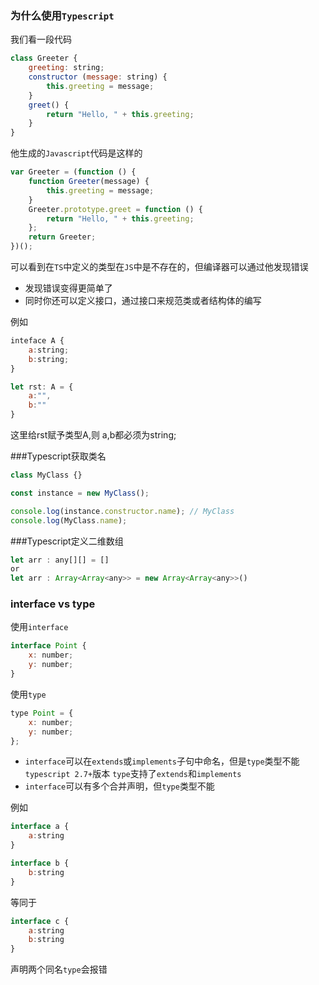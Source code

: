 ### 为什么使用`Typescript`
我们看一段代码
```javascript
class Greeter {
    greeting: string;
    constructor (message: string) {
        this.greeting = message;
    }
    greet() {
        return "Hello, " + this.greeting;
    }
}  
```

他生成的`Javascript`代码是这样的
```javascript
var Greeter = (function () {
    function Greeter(message) {
        this.greeting = message;
    }
    Greeter.prototype.greet = function () {
        return "Hello, " + this.greeting;
    };
    return Greeter;
})();
```
可以看到在`TS`中定义的类型在`JS`中是不存在的，但编译器可以通过他发现错误

- 发现错误变得更简单了
- 同时你还可以定义接口，通过接口来规范类或者结构体的编写

例如
```javascript
inteface A {
    a:string;
    b:string;
}

let rst: A = {
    a:"",
    b:""
}
```
这里给rst赋予类型A,则 a,b都必须为string;



###Typescript获取类名

```javascript
class MyClass {}

const instance = new MyClass();

console.log(instance.constructor.name); // MyClass
console.log(MyClass.name);                          
```


###Typescript定义二维数组

```javascript
let arr : any[][] = []
or
let arr : Array<Array<any>> = new Array<Array<any>>()
```


### interface vs type

使用`interface`
```javascript
interface Point {
    x: number;
    y: number;
}
```
使用`type`
```javascript
type Point = {
    x: number;
    y: number;
};
```
- `interface`可以在`extends`或`implements`子句中命名，但是`type`类型不能
	`typescript 2.7+`版本 `type`支持了`extends`和`implements`
- `interface`可以有多个合并声明，但`type`类型不能

例如
```javascript
interface a {
    a:string
}

interface b {
    b:string
}
```
等同于
```javascript
interface c {
    a:string
    b:string
}
```
声明两个同名`type`会报错